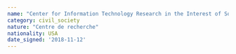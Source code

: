 ```yaml
---
name: "Center for Information Technology Research in the Interest of Society (CITRIS)"
category: civil_society
nature: "Centre de recherche"
nationality: USA
date_signed: '2018-11-12'
---
```

    